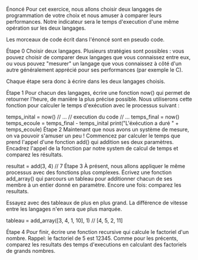 Énoncé
Pour cet exercice, nous allons choisir deux langages de programmation de votre choix et nous amuser à comparer leurs performances. Notre indicateur sera le temps d'execution d'une même opération sur les deux langages.

Les morceaux de code écrit dans l'énoncé sont en pseudo code.

Étape 0
Choisir deux langages. Plusieurs stratégies sont possibles : vous pouvez choisir de comparer deux langages que vous connaissez entre eux, ou vous pouvez "mesurer" un langage que vous connaissez à côté d'un autre généralement apprécié pour ses performances (par exemple le C).

Chaque étape sera donc à écrire dans les deux langages choisis.

Étape 1
Pour chacun des langages, écrire une fonction now() qui permet de retourner l'heure, de manière la plus précise possible. Nous utiliserons cette fonction pour calculer le temps d'exécution avec le processus suivant :

temps_inital = now()
// ...
// execution du code
// ...
temps_final = now()
temps_ecoule = temps_final - temps_inital
print("L'éxécution a duré " + temps_ecoule)
Étape 2
Maintenant que nous avons un système de mesure, on va pouvoir s'amuser un peu ! Commencez par calculer le temps que prend l'appel d'une fonction add() qui addition ses deux paramètres. Encadrez l'appel de la fonction par notre system de calcul de temps et comparez les résultats.

resultat = add(3, 4) // 7
Étape 3
À présent, nous allons appliquer le même processus avec des fonctions plus complexes. Écrivez une fonction add_array() qui parcours un tableau pour additionner chacun de ses membre à un entier donné en paramètre. Encore une fois: comparez les resultats.

Essayez avec des tableaux de plus en plus grand. La différence de vitesse entre les langages n'en sera que plus marquée.

tableau = add_array([3, 4, 1, 10], 1) // [4, 5, 2, 11]

Étape 4
Pour finir, écrire une fonction recursive qui calcule le factoriel d'un nombre. Rappel: le factoriel de 5 est 12345. Comme pour les précents, comparez les resultats des temps d'executions en calculant des factoriels de grands nombres.
